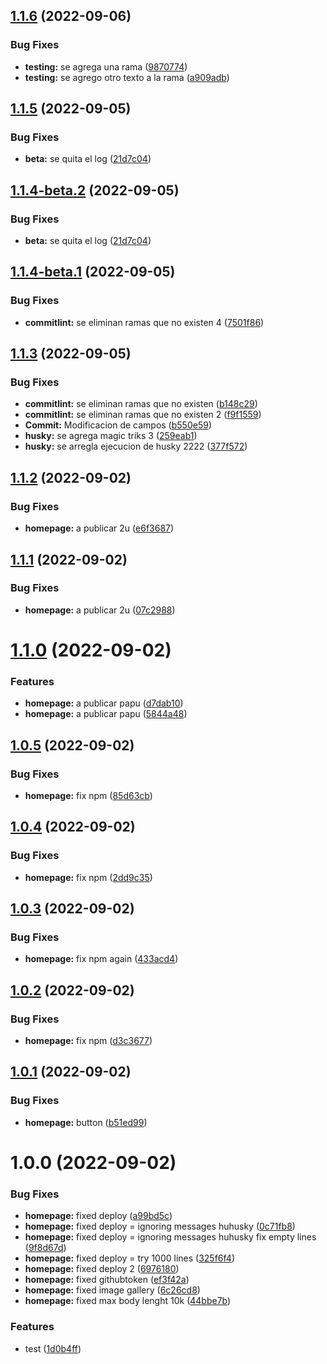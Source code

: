 ## [1.1.6](https://github.com/CaptMoar-toctoc/ds/compare/v1.1.5...v1.1.6) (2022-09-06)


### Bug Fixes

* **testing:** se agrega una rama ([9870774](https://github.com/CaptMoar-toctoc/ds/commit/987077479b8a3f64eac2ed948326efa716203e53))
* **testing:** se agrego otro texto a la rama ([a909adb](https://github.com/CaptMoar-toctoc/ds/commit/a909adb51b49d2bb783c27a173276ba9038f24d7))

## [1.1.5](https://github.com/CaptMoar-toctoc/ds/compare/v1.1.4...v1.1.5) (2022-09-05)


### Bug Fixes

* **beta:** se quita el log ([21d7c04](https://github.com/CaptMoar-toctoc/ds/commit/21d7c04784f68868215fc25b74e13c5a7ec81882))

## [1.1.4-beta.2](https://github.com/CaptMoar-toctoc/ds/compare/v1.1.4-beta.1...v1.1.4-beta.2) (2022-09-05)


### Bug Fixes

* **beta:** se quita el log ([21d7c04](https://github.com/CaptMoar-toctoc/ds/commit/21d7c04784f68868215fc25b74e13c5a7ec81882))

## [1.1.4-beta.1](https://github.com/CaptMoar-toctoc/ds/compare/v1.1.3...v1.1.4-beta.1) (2022-09-05)



### Bug Fixes

* **commitlint:** se eliminan ramas que no existen 4 ([7501f86](https://github.com/CaptMoar-toctoc/ds/commit/7501f869046216925132bc13fe78016308b2c499))

## [1.1.3](https://github.com/CaptMoar-toctoc/ds/compare/v1.1.2...v1.1.3) (2022-09-05)


### Bug Fixes

* **commitlint:** se eliminan ramas que no existen ([b148c29](https://github.com/CaptMoar-toctoc/ds/commit/b148c291a462d6224651913d20c675f5ce0116ab))
* **commitlint:** se eliminan ramas que no existen 2 ([f9f1559](https://github.com/CaptMoar-toctoc/ds/commit/f9f1559dfaf7bb9abdb3ef7486240ecdedb19335))
* **Commit:** Modificacion de campos ([b550e59](https://github.com/CaptMoar-toctoc/ds/commit/b550e59601512b9410d8ff641396883db5f4be8f))
* **husky:** se agrega magic triks 3 ([259eab1](https://github.com/CaptMoar-toctoc/ds/commit/259eab132642478352bd75f62fea8084d01c7074))
* **husky:** se arregla ejecucion de husky 2222 ([377f572](https://github.com/CaptMoar-toctoc/ds/commit/377f5721cddcb37418fe0fc31f7d79273c555ac7))

## [1.1.2](https://github.com/CaptMoar-toctoc/ds/compare/v1.1.1...v1.1.2) (2022-09-02)


### Bug Fixes

* **homepage:** a publicar 2u ([e6f3687](https://github.com/CaptMoar-toctoc/ds/commit/e6f368770764bcf990ef757045565cf12c5e5f61))

## [1.1.1](https://github.com/CaptMoar-toctoc/ds/compare/v1.1.0...v1.1.1) (2022-09-02)


### Bug Fixes

* **homepage:** a publicar 2u ([07c2988](https://github.com/CaptMoar-toctoc/ds/commit/07c298872dc913bf523a59ae44b91976c801f703))

# [1.1.0](https://github.com/CaptMoar-toctoc/ds/compare/v1.0.5...v1.1.0) (2022-09-02)


### Features

* **homepage:** a publicar papu ([d7dab10](https://github.com/CaptMoar-toctoc/ds/commit/d7dab100a47d683de2cf4f1de1b824534b6676e6))
* **homepage:** a publicar papu ([5844a48](https://github.com/CaptMoar-toctoc/ds/commit/5844a488cebbdeda5886049492723dd862b1b645))

## [1.0.5](https://github.com/CaptMoar-toctoc/ds/compare/v1.0.4...v1.0.5) (2022-09-02)


### Bug Fixes

* **homepage:** fix npm ([85d63cb](https://github.com/CaptMoar-toctoc/ds/commit/85d63cb71a99645a6a7a116b269fbd0702926c46))

## [1.0.4](https://github.com/CaptMoar-toctoc/ds/compare/v1.0.3...v1.0.4) (2022-09-02)


### Bug Fixes

* **homepage:** fix npm ([2dd9c35](https://github.com/CaptMoar-toctoc/ds/commit/2dd9c35daf1947ea708189d9f8775c8289f678c0))

## [1.0.3](https://github.com/CaptMoar-toctoc/ds/compare/v1.0.2...v1.0.3) (2022-09-02)


### Bug Fixes

* **homepage:** fix npm again ([433acd4](https://github.com/CaptMoar-toctoc/ds/commit/433acd45a5094097b20f9fa589a1a3736b9e1304))

## [1.0.2](https://github.com/CaptMoar-toctoc/ds/compare/v1.0.1...v1.0.2) (2022-09-02)


### Bug Fixes

* **homepage:** fix npm ([d3c3677](https://github.com/CaptMoar-toctoc/ds/commit/d3c3677d28afb441062f39bead925f46393621f4))

## [1.0.1](https://github.com/CaptMoar-toctoc/ds/compare/v1.0.0...v1.0.1) (2022-09-02)


### Bug Fixes

* **homepage:** button ([b51ed99](https://github.com/CaptMoar-toctoc/ds/commit/b51ed99c2a7ed88033559e57a9b30e79df8180d2))

# 1.0.0 (2022-09-02)


### Bug Fixes

* **homepage:** fixed deploy ([a99bd5c](https://github.com/CaptMoar-toctoc/ds/commit/a99bd5cf5600ec6e4b7732c5a8472d60f64ed78b))
* **homepage:** fixed deploy = ignoring messages huhusky ([0c71fb8](https://github.com/CaptMoar-toctoc/ds/commit/0c71fb8d417fb745b00d7a9a356de849bdbc194e))
* **homepage:** fixed deploy = ignoring messages huhusky fix empty lines ([9f8d67d](https://github.com/CaptMoar-toctoc/ds/commit/9f8d67d7d735d32b784186be54b71c97e2a33cde))
* **homepage:** fixed deploy = try 1000 lines ([325f6f4](https://github.com/CaptMoar-toctoc/ds/commit/325f6f49e0ec1b5b4c238280125d18aebdefc639))
* **homepage:** fixed deploy 2 ([6976180](https://github.com/CaptMoar-toctoc/ds/commit/69761801bc0a6f0ae0a7ff4feb35e39c912ac81b))
* **homepage:** fixed githubtoken ([ef3f42a](https://github.com/CaptMoar-toctoc/ds/commit/ef3f42a30d377d91c5a66e843ec35fa5827aa80f))
* **homepage:** fixed image gallery ([6c26cd8](https://github.com/CaptMoar-toctoc/ds/commit/6c26cd8a5722bd1550c2f7bc9159e2bed028be6d))
* **homepage:** fixed max body lenght 10k ([44bbe7b](https://github.com/CaptMoar-toctoc/ds/commit/44bbe7b0bc032b62f5c832fb8d8ba54f19dd0240))


### Features

* test ([1d0b4ff](https://github.com/CaptMoar-toctoc/ds/commit/1d0b4ff1a6f05ce0b39090fee7c64d9a8b06d0ec))
